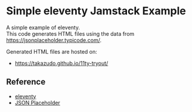 # Simple eleventy Jamstack Example

A simple example of eleventy.  
This code generates HTML files using the data from https://jsonplaceholder.typicode.com/.

Generated HTML files are hosted on:

- https://takazudo.github.io/11ty-tryout/

## Reference

- [eleventy](https://www.11ty.dev/)
- [JSON Placeholder](https://jsonplaceholder.typicode.com/)